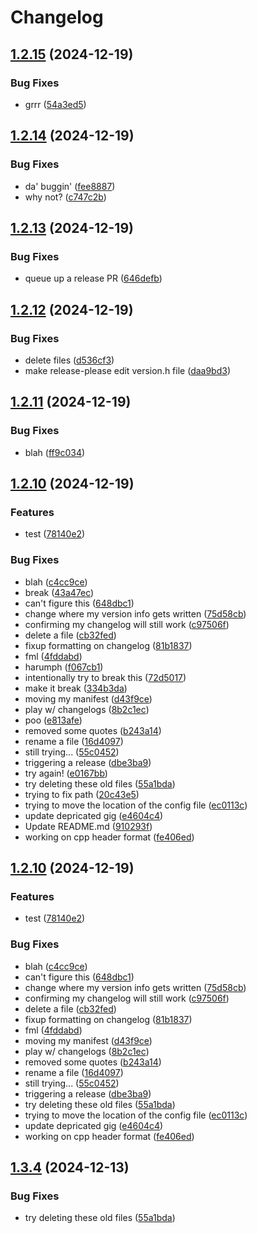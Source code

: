 # Changelog

## [1.2.15](https://github.com/ScottKirvan/ReleasePleaseTest/compare/v1.2.14...v1.2.15) (2024-12-19)


### Bug Fixes

* grrr ([54a3ed5](https://github.com/ScottKirvan/ReleasePleaseTest/commit/54a3ed5fb3f90308864dbbcd875c6407ab5a48ef))

## [1.2.14](https://github.com/ScottKirvan/ReleasePleaseTest/compare/v1.2.13...v1.2.14) (2024-12-19)


### Bug Fixes

* da' buggin' ([fee8887](https://github.com/ScottKirvan/ReleasePleaseTest/commit/fee88872aebe0d33908705cd0ba7c747b3e20ef5))
* why not? ([c747c2b](https://github.com/ScottKirvan/ReleasePleaseTest/commit/c747c2be38c2585913c9e671b7c92beb04750a73))

## [1.2.13](https://github.com/ScottKirvan/ReleasePleaseTest/compare/v1.2.12...v1.2.13) (2024-12-19)


### Bug Fixes

* queue up a release PR ([646defb](https://github.com/ScottKirvan/ReleasePleaseTest/commit/646defb52129d108f0beec86c996823ec259455c))

## [1.2.12](https://github.com/ScottKirvan/ReleasePleaseTest/compare/v1.2.11...v1.2.12) (2024-12-19)


### Bug Fixes

* delete files ([d536cf3](https://github.com/ScottKirvan/ReleasePleaseTest/commit/d536cf3b2bf8b6fbea438f2861a2946185c5aea7))
* make release-please edit version.h file ([daa9bd3](https://github.com/ScottKirvan/ReleasePleaseTest/commit/daa9bd317ab9c41ad35c83b6cbde23e4e1a2f913))

## [1.2.11](https://github.com/ScottKirvan/ReleasePleaseTest/compare/v1.2.10...v1.2.11) (2024-12-19)


### Bug Fixes

* blah ([ff9c034](https://github.com/ScottKirvan/ReleasePleaseTest/commit/ff9c034e752e4e1ed19aba2798013bf8b8da14c9))

## [1.2.10](https://github.com/ScottKirvan/ReleasePleaseTest/compare/v1.3.10...v1.2.10) (2024-12-19)


### Features

* test ([78140e2](https://github.com/ScottKirvan/ReleasePleaseTest/commit/78140e2bddf78c1ab3e3275f95dac20bc87936ae))


### Bug Fixes

* blah ([c4cc9ce](https://github.com/ScottKirvan/ReleasePleaseTest/commit/c4cc9ce88ff3ddafc68f67ee93dafdcd9b3b1bd4))
* break ([43a47ec](https://github.com/ScottKirvan/ReleasePleaseTest/commit/43a47ecfa9ca64f9f5328672a18e57d613a66ae0))
* can't figure this ([648dbc1](https://github.com/ScottKirvan/ReleasePleaseTest/commit/648dbc17b3a4cbe67fd88ed3d2dd96cad8db4428))
* change where my version info gets written ([75d58cb](https://github.com/ScottKirvan/ReleasePleaseTest/commit/75d58cb57ec461a179962bd2d29c115675b881a6))
* confirming my changelog will still work ([c97506f](https://github.com/ScottKirvan/ReleasePleaseTest/commit/c97506f1a626713348d85d95688962df81a8e767))
* delete a file ([cb32fed](https://github.com/ScottKirvan/ReleasePleaseTest/commit/cb32fed84a05809cfc58c95f4acf97e6992a8f6e))
* fixup formatting on changelog ([81b1837](https://github.com/ScottKirvan/ReleasePleaseTest/commit/81b1837cb4691d797e2287c8617e9b00e4e2bbf7))
* fml ([4fddabd](https://github.com/ScottKirvan/ReleasePleaseTest/commit/4fddabddac1597ee8195eaf5b05d3f01ced53c7f))
* harumph ([f067cb1](https://github.com/ScottKirvan/ReleasePleaseTest/commit/f067cb1be7c694fc9cc5be6e4a6dbfc7081e8787))
* intentionally try to break this ([72d5017](https://github.com/ScottKirvan/ReleasePleaseTest/commit/72d50171f1cc616a7c4f7596697e7bd564bdac62))
* make it break ([334b3da](https://github.com/ScottKirvan/ReleasePleaseTest/commit/334b3da7789b8215f7ddaf7041aaefca52d945e6))
* moving my manifest ([d43f9ce](https://github.com/ScottKirvan/ReleasePleaseTest/commit/d43f9cec2eb6c9312a997d508ec41c153db57f6f))
* play w/ changelogs ([8b2c1ec](https://github.com/ScottKirvan/ReleasePleaseTest/commit/8b2c1ec2f9b4a309da7d79b03108b138128ad14e))
* poo ([e813afe](https://github.com/ScottKirvan/ReleasePleaseTest/commit/e813afe5e1726746c49b59c69e01fc5f7b220aa5))
* removed some quotes ([b243a14](https://github.com/ScottKirvan/ReleasePleaseTest/commit/b243a14f35ff0b7403b6d438ee21e8f308d9323b))
* rename a file ([16d4097](https://github.com/ScottKirvan/ReleasePleaseTest/commit/16d4097553c3e02b0c1a629889daae399162f609))
* still trying... ([55c0452](https://github.com/ScottKirvan/ReleasePleaseTest/commit/55c0452f8a37d880da903bc471d17ac98d854d5c))
* triggering a release ([dbe3ba9](https://github.com/ScottKirvan/ReleasePleaseTest/commit/dbe3ba949ddcd18d1584099d9f56963b1da10404))
* try again! ([e0167bb](https://github.com/ScottKirvan/ReleasePleaseTest/commit/e0167bb3ad8e96a4cd6a26ea96ff6244b721da46))
* try deleting these old files ([55a1bda](https://github.com/ScottKirvan/ReleasePleaseTest/commit/55a1bda2e8c36d98adce4ca62dc61fcbcf96f94b))
* trying to fix path ([20c43e5](https://github.com/ScottKirvan/ReleasePleaseTest/commit/20c43e57a6f1c25bf48bec0ce4dd9f3faac7e39b))
* trying to move the location of the config file ([ec0113c](https://github.com/ScottKirvan/ReleasePleaseTest/commit/ec0113cf619f266705f9a4a65b948f42281ef107))
* update depricated gig ([e4604c4](https://github.com/ScottKirvan/ReleasePleaseTest/commit/e4604c4670077810bb5c7b798dcff76c4d891668))
* Update README.md ([910293f](https://github.com/ScottKirvan/ReleasePleaseTest/commit/910293fc921118cfc1d11852825b521fe03a962e))
* working on cpp header format ([fe406ed](https://github.com/ScottKirvan/ReleasePleaseTest/commit/fe406edc220a5cc5f2557dc272da6e73d8121002))

## [1.2.10](https://github.com/ScottKirvan/ReleasePleaseTest/compare/v1.2.3...v1.2.10) (2024-12-19)


### Features

* test ([78140e2](https://github.com/ScottKirvan/ReleasePleaseTest/commit/78140e2bddf78c1ab3e3275f95dac20bc87936ae))


### Bug Fixes

* blah ([c4cc9ce](https://github.com/ScottKirvan/ReleasePleaseTest/commit/c4cc9ce88ff3ddafc68f67ee93dafdcd9b3b1bd4))
* can't figure this ([648dbc1](https://github.com/ScottKirvan/ReleasePleaseTest/commit/648dbc17b3a4cbe67fd88ed3d2dd96cad8db4428))
* change where my version info gets written ([75d58cb](https://github.com/ScottKirvan/ReleasePleaseTest/commit/75d58cb57ec461a179962bd2d29c115675b881a6))
* confirming my changelog will still work ([c97506f](https://github.com/ScottKirvan/ReleasePleaseTest/commit/c97506f1a626713348d85d95688962df81a8e767))
* delete a file ([cb32fed](https://github.com/ScottKirvan/ReleasePleaseTest/commit/cb32fed84a05809cfc58c95f4acf97e6992a8f6e))
* fixup formatting on changelog ([81b1837](https://github.com/ScottKirvan/ReleasePleaseTest/commit/81b1837cb4691d797e2287c8617e9b00e4e2bbf7))
* fml ([4fddabd](https://github.com/ScottKirvan/ReleasePleaseTest/commit/4fddabddac1597ee8195eaf5b05d3f01ced53c7f))
* moving my manifest ([d43f9ce](https://github.com/ScottKirvan/ReleasePleaseTest/commit/d43f9cec2eb6c9312a997d508ec41c153db57f6f))
* play w/ changelogs ([8b2c1ec](https://github.com/ScottKirvan/ReleasePleaseTest/commit/8b2c1ec2f9b4a309da7d79b03108b138128ad14e))
* removed some quotes ([b243a14](https://github.com/ScottKirvan/ReleasePleaseTest/commit/b243a14f35ff0b7403b6d438ee21e8f308d9323b))
* rename a file ([16d4097](https://github.com/ScottKirvan/ReleasePleaseTest/commit/16d4097553c3e02b0c1a629889daae399162f609))
* still trying... ([55c0452](https://github.com/ScottKirvan/ReleasePleaseTest/commit/55c0452f8a37d880da903bc471d17ac98d854d5c))
* triggering a release ([dbe3ba9](https://github.com/ScottKirvan/ReleasePleaseTest/commit/dbe3ba949ddcd18d1584099d9f56963b1da10404))
* try deleting these old files ([55a1bda](https://github.com/ScottKirvan/ReleasePleaseTest/commit/55a1bda2e8c36d98adce4ca62dc61fcbcf96f94b))
* trying to move the location of the config file ([ec0113c](https://github.com/ScottKirvan/ReleasePleaseTest/commit/ec0113cf619f266705f9a4a65b948f42281ef107))
* update depricated gig ([e4604c4](https://github.com/ScottKirvan/ReleasePleaseTest/commit/e4604c4670077810bb5c7b798dcff76c4d891668))
* working on cpp header format ([fe406ed](https://github.com/ScottKirvan/ReleasePleaseTest/commit/fe406edc220a5cc5f2557dc272da6e73d8121002))

## [1.3.4](https://github.com/ScottKirvan/ReleasePleaseTest/compare/v1.3.3...v1.3.4) (2024-12-13)


### Bug Fixes

* try deleting these old files ([55a1bda](https://github.com/ScottKirvan/ReleasePleaseTest/commit/55a1bda2e8c36d98adce4ca62dc61fcbcf96f94b))
